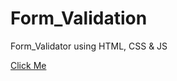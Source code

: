 # Form_Validation
Form_Validator using HTML, CSS &amp; JS

<a href="https://rajsatyammm.github.io/Form_Validation/">Click Me</a>
